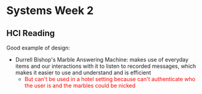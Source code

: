 # Systems Week 2

## HCI Reading 

Good example of design:
* Durrell Bishop's Marble Answering Machine: makes use of everyday items and our interactions with it to listen to recorded messages, which makes it easier to use and understand and is efficient 
    - <span style="color:red">But can't be used in a hotel setting because can't authenticate who the user is and the marbles could be nicked</span>

